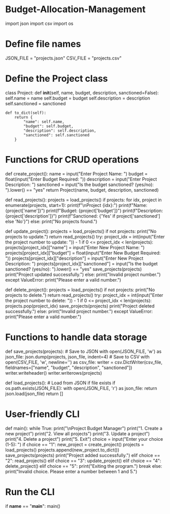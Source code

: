 # Budget-Allocation-Management
import json
import csv
import os

# Define file names
JSON_FILE = "projects.json"
CSV_FILE = "projects.csv"

# Define the Project class
class Project:
    def __init__(self, name, budget, description, sanctioned=False):
        self.name = name
        self.budget = budget
        self.description = description
        self.sanctioned = sanctioned

    def to_dict(self):
        return {
            "name": self.name,
            "budget": self.budget,
            "description": self.description,
            "sanctioned": self.sanctioned
        }

# Functions for CRUD operations
def create_project():
    name = input("Enter Project Name: ")
    budget = float(input("Enter Budget Required: "))
    description = input("Enter Project Description: ")
    sanctioned = input("Is the budget sanctioned? (yes/no): ").lower() == "yes"
    return Project(name, budget, description, sanctioned)

def read_projects():
    projects = load_projects()
    if projects:
        for idx, project in enumerate(projects, start=1):
            print(f"\nProject {idx}:")
            print(f"Name: {project['name']}")
            print(f"Budget: {project['budget']}")
            print(f"Description: {project['description']}")
            print(f"Sanctioned: {'Yes' if project['sanctioned'] else 'No'}")
    else:
        print("No projects found.")

def update_project():
    projects = load_projects()
    if not projects:
        print("No projects to update.")
        return
    read_projects()
    try:
        project_idx = int(input("Enter the project number to update: ")) - 1
        if 0 <= project_idx < len(projects):
            projects[project_idx]["name"] = input("Enter New Project Name: ")
            projects[project_idx]["budget"] = float(input("Enter New Budget Required: "))
            projects[project_idx]["description"] = input("Enter New Project Description: ")
            projects[project_idx]["sanctioned"] = input("Is the budget sanctioned? (yes/no): ").lower() == "yes"
            save_projects(projects)
            print("Project updated successfully.")
        else:
            print("Invalid project number.")
    except ValueError:
        print("Please enter a valid number.")

def delete_project():
    projects = load_projects()
    if not projects:
        print("No projects to delete.")
        return
    read_projects()
    try:
        project_idx = int(input("Enter the project number to delete: ")) - 1
        if 0 <= project_idx < len(projects):
            projects.pop(project_idx)
            save_projects(projects)
            print("Project deleted successfully.")
        else:
            print("Invalid project number.")
    except ValueError:
        print("Please enter a valid number.")

# Functions to handle data storage
def save_projects(projects):
    # Save to JSON
    with open(JSON_FILE, 'w') as json_file:
        json.dump(projects, json_file, indent=4)
    # Save to CSV
    with open(CSV_FILE, 'w', newline='') as csv_file:
        writer = csv.DictWriter(csv_file, fieldnames=["name", "budget", "description", "sanctioned"])
        writer.writeheader()
        writer.writerows(projects)

def load_projects():
    # Load from JSON if file exists
    if os.path.exists(JSON_FILE):
        with open(JSON_FILE, 'r') as json_file:
            return json.load(json_file)
    return []

# User-friendly CLI
def main():
    while True:
        print("\nProject Budget Manager")
        print("1. Create a new project")
        print("2. View all projects")
        print("3. Update a project")
        print("4. Delete a project")
        print("5. Exit")
        choice = input("Enter your choice (1-5): ")
        if choice == "1":
            new_project = create_project()
            projects = load_projects()
            projects.append(new_project.to_dict())
            save_projects(projects)
            print("Project added successfully.")
        elif choice == "2":
            read_projects()
        elif choice == "3":
            update_project()
        elif choice == "4":
            delete_project()
        elif choice == "5":
            print("Exiting the program.")
            break
        else:
            print("Invalid choice. Please enter a number between 1 and 5.")

# Run the CLI
if __name__ == "__main__":
    main()
